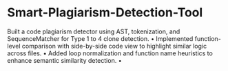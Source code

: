 # Smart-Plagiarism-Detection-Tool
 Built a code plagiarism detector using AST, tokenization, and SequenceMatcher for Type 1 to 4 clone detection.  • Implemented function-level comparison with side-by-side code view to highlight similar logic across files.  • Added loop normalization and function name heuristics to enhance semantic similarity detection.  •
